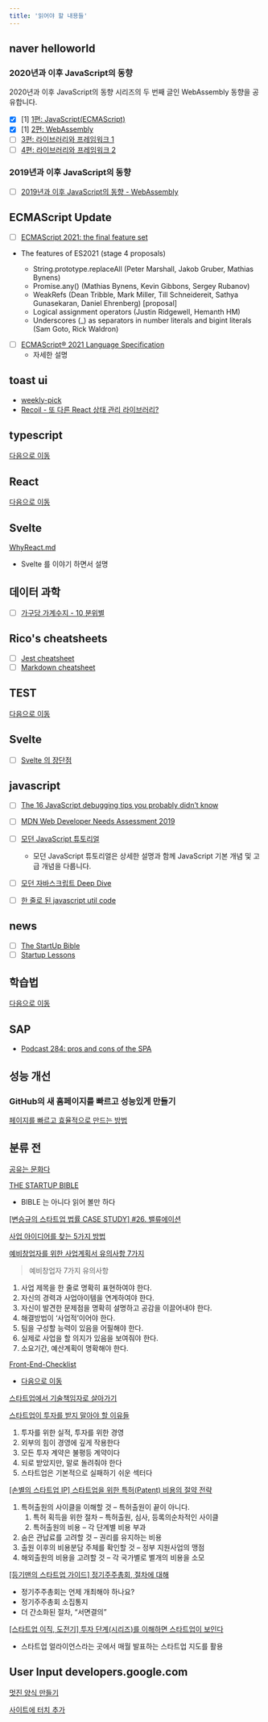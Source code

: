 ```yaml
---
title: '읽어야 할 내용들'
---
```


## naver helloworld

### 2020년과 이후 JavaScript의 동향

2020년과 이후 JavaScript의 동향 시리즈의 두 번째 글인 WebAssembly 동향을 공유합니다.

-   [x] [1] [1편: JavaScript(ECMAScript)](https://d2.naver.com/helloworld/4268738)
-   [x] [1] [2편: WebAssembly](https://d2.naver.com/helloworld/8257914)
-   [ ] [3편: 라이브러리와 프레임워크 1](https://d2.naver.com/helloworld/7226235)
-   [ ] [4편: 라이브러리와 프레임워크 2](https://d2.naver.com/helloworld/6951656)

### 2019년과 이후 JavaScript의 동향

-   [ ] [2019년과 이후 JavaScript의 동향 - WebAssembly](https://d2.naver.com/helloworld/8786166)

## ECMAScript Update

-   [ ] [ECMAScript 2021: the final feature set](https://2ality.com/2020/09/ecmascript-2021.html)
-   The features of ES2021 (stage 4 proposals)

    -   String.prototype.replaceAll (Peter Marshall, Jakob Gruber, Mathias Bynens)
    -   Promise.any() (Mathias Bynens, Kevin Gibbons, Sergey Rubanov)
    -   WeakRefs (Dean Tribble, Mark Miller, Till Schneidereit, Sathya Gunasekaran, Daniel Ehrenberg) [proposal]
    -   Logical assignment operators (Justin Ridgewell, Hemanth HM)
    -   Underscores (\_) as separators in number literals and bigint literals (Sam Goto, Rick Waldron)

-   [ ] [ECMAScript® 2021 Language Specification](https://tc39.es/ecma262/2021/#sec-hosts-and-implementations)
    -   자세한 설명

## toast ui

-   [weekly-pick](https://ui.toast.com/weekly-pick/ko/)
-   [Recoil - 또 다른 React 상태 관리 라이브러리?](https://ui.toast.com/weekly-pick/ko_20200616)

## typescript

[다음으로 이동](/typescript)

## React

[다음으로 이동](/react)

## Svelte

[WhyReact.md](https://gist.github.com/sebmarkbage/a5ef436427437a98408672108df01919)

-   Svelte 를 이야기 하면서 설명

## 데이터 과학

-   [ ] [가구당 가계수지 - 10 분위별](https://statkclee.github.io/viz/viz-household-balance-deciles.html#major-surplus)

## Rico's cheatsheets

-   [ ] [Jest cheatsheet](https://devhints.io/jest)
-   [ ] [Markdown cheatsheet](https://devhints.io/markdown)

## TEST

[다음으로 이동](/front-test)

## Svelte

-   [ ] [Svelte 의 장단점](https://gist.github.com/rabelais88/19bfe8dfd29d901554389f0a8cc8947a)

## javascript

-   [ ] [The 16 JavaScript debugging tips you probably didn’t know](https://raygun.com/learn/javascript-debugging-tips?utm_medium=newsletter&utm_source=javascriptweekly&utm_campaign=cooperpress&utm_content=article)

-   [ ] [MDN Web Developer Needs Assessment 2019](https://mdn-web-dna.s3-us-west-2.amazonaws.com/MDN-Web-DNA-Report-2019.pdf)

-   [ ] [모던 JavaScript 튜토리얼](https://ko.javascript.info/)

    -   모던 JavaScript 튜토리얼은 상세한 설명과 함께 JavaScript 기본 개념 및 고급 개념을 다룹니다.

-   [ ] [모던 자바스크립트 Deep Dive](https://poiemaweb.com/)

-   [ ] [한 줄로 된 javascript util code](https://1loc.dev/)

## news

-   [ ] [The StartUp Bible](https://www.thestartupbible.com/)
-   [ ] [Startup Lessons](http://tkim.co/)

## 학습법

[다음으로 이동](/working)

## SAP

-   [Podcast 284: pros and cons of the SPA](https://stackoverflow.blog/2020/11/06/podcast-284-pros-and-cons-of-the-spa/?utm_source=Iterable&utm_medium=email&utm_campaign=the_overflow_newsletter)

## 성능 개선

### GitHub의 새 홈페이지를 빠르고 성능있게 만들기

[페이지를 빠르고 효율적으로 만드는 방법](https://github.blog/2021-01-29-making-githubs-new-homepage-fast-and-performant/)

## 분류 전

[공유는 문화다](https://techhtml.github.io/blog/2016/05/developer)

[THE STARTUP BIBLE](https://www.thestartupbible.com/)

-   BIBLE 는 아니다 읽어 볼만 하다

[[변승규의 스타트업 법률 CASE STUDY] #26. 밸류에이션](https://platum.kr/archives/157480)

[사업 아이디어를 찾는 5가지 방법](http://tkim.co/2020/11/10/7ways-for-startup-ideas/)

[예비창업자를 위한 사업계획서 유의사항 7가지](https://blog.naver.com/bltpatentlaw/222293521101)

> 예비창업자 7가지 유의사항

1. 사업 제목을 한 줄로 명확히 표현하여야 한다.
2. 자신의 경력과 사업아이템을 연계하여야 한다.
3. 자신이 발견한 문제점을 명확히 설명하고 공감을 이끌어내야 한다.
4. 해결방법이 ‘사업적’이어야 한다.
5. 팀을 구성할 능력이 있음을 어필해야 한다.
6. 실제로 사업을 할 의지가 있음을 보여줘야 한다.
7. 소요기간, 예산계획이 명확해야 한다.

[Front-End-Checklist](https://github.com/thedaviddias/Front-End-Checklist)

-   [다음으로 이동](/front-end-checklist)

[스타트업에서 기술책임자로 살아가기](https://www.slideshare.net/lqez/ss-36301654?fbclid=IwAR0loXU9F4FgEGgGfh4r39a2atj_b5PbJUjfBaRH9EZZvbyU7i_uNZZZm2Y)

[스타트업이 투자를 받지 말아야 할 이유들](https://brunch.co.kr/@mobiinside/2834)

1. 투자를 위한 실적, 투자를 위한 경영
2. 외부의 힘이 경영에 깊게 작용한다
3. 모든 투자 계약은 불평등 계약이다
4. 되로 받았지만, 말로 돌려줘야 한다
5. 스타트업은 기본적으로 실패하기 쉬운 섹터다

[[손별의 스타트업 IP] 스타트업을 위한 특허(Patent) 비용의 절약 전략](https://www.mobiinside.co.kr/2021/03/05/startup-patent/)

1. 특허출원의 사이클을 이해할 것 – 특허출원이 끝이 아니다.
    1. 특허 획득을 위한 절차 – 특허출원, 심사, 등록의순차적인 사이클
    2. 특허출원의 비용 – 각 단계별 비용 부과
2. 숨은 관납료를 고려할 것 – 권리를 유지하는 비용
3. 출원 이후의 비용분담 주체를 확인할 것 – 정부 지원사업의 맹점
4. 해외출원의 비용을 고려할 것 – 각 국가별로 별개의 비용을 소모

[[등기맨의 스타트업 가이드] 정기주주총회, 절차에 대해](https://www.venturesquare.net/824462)

-   정기주주총회는 언제 개최해야 하나요?
-   정기주주총회 소집통지
-   더 간소화된 절차, “서면결의”

[[스타트업 이직, 도전기] 투자 단계(시리즈)를 이해하면 스타트업이 보인다](https://www.mobiinside.co.kr/2021/03/23/startup-series/)

-   스타트업 얼라이언스라는 곳에서 매월 발표하는 스타트업 지도를 활용

## User Input developers.google.com

[멋진 양식 만들기](https://developers.google.com/web/fundamentals/design-and-ux/input/forms?hl=ko)

[사이트에 터치 추가](https://developers.google.com/web/fundamentals/design-and-ux/input/touch?hl=ko)
